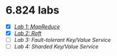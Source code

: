 # 6.824 labs

- [x] [*Lab 1: MapReduce*](./lab_notes/lab1.md)
- [x] [*Lab 2: Raft*](./lab_notes/lab2.md)
- [ ] *Lab 3: Fault-tolerant Key/Value Service*
- [ ] *Lab 4: Sharded Key/Value Service*
